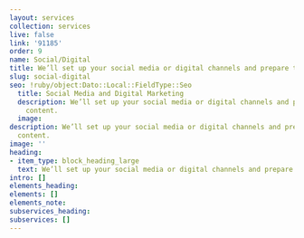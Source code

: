 ```yaml
---
layout: services
collection: services
live: false
link: '91185'
order: 9
name: Social/Digital
title: We’ll set up your social media or digital channels and prepare their content
slug: social-digital
seo: !ruby/object:Dato::Local::FieldType::Seo
  title: Social Media and Digital Marketing
  description: We’ll set up your social media or digital channels and prepare their
    content.
  image: 
description: We’ll set up your social media or digital channels and prepare their
  content.
image: ''
heading:
- item_type: block_heading_large
  text: We’ll set up your social media or digital channels and prepare their content.
intro: []
elements_heading: 
elements: []
elements_note: 
subservices_heading: 
subservices: []
---
```


